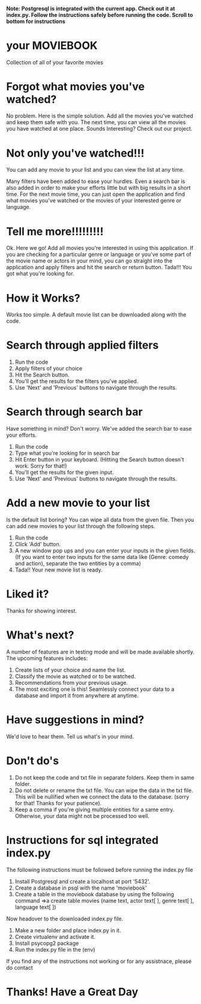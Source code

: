 #### Note: Postgresql is integrated with the current app. Check out it at index.py. Follow the instructions safely before running the code. Scroll to bottom for instructions

# your MOVIEBOOK
Collection of all of your favorite movies

# Forgot what movies you've watched?

No problem. Here is the simple solution. Add all the movies you've watched and keep them safe with you. The next time, you can view all the movies you have watched at one place. Sounds Interesting? Check out our project.

# Not only you've watched!!!

You can add any movie to your list and you can view the list at any time. 

Many filters have been added to ease your hurdles. Even a search bar is also added in order to make your efforts little but with big results in a short time. For the next movie time, you can just open the application and find what movies you've watched or the movies of your interested genre or language.

# Tell me more!!!!!!!!!

Ok. Here we go! 
Add all movies you're interested in using this application. If you are checking for a particular genre or language or you've some part of the movie name or actors in your mind, you can go straight into the application and apply filters and hit the search or return button. Tada!!! You got what you're looking for.

# How it Works?

Works too simple. A default movie list can be downloaded along with the code. 

# Search through applied filters
1. Run the code
2. Apply filters of your choice
3. Hit the Search button.
4. You'll get the results for the filters you've applied. 
5. Use 'Next' and 'Previous' buttons to navigate through the results.

# Search through search bar
Have something in mind? Don't worry. We've added the search bar to ease your efforts.
1. Run the code
2. Type what you're looking for in search bar
3. Hit Enter button in your keyboard. (Hitting the Search button doesn't work. Sorry for that!)
4. You'll get the results for the given input.
5. Use 'Next' and 'Previous' buttons to navigate through the results.

# Add a new movie to your list
Is the default list boring? You can wipe all data from the given file. Then you can add new movies to your list through the following steps.
1. Run the code
2. Click 'Add' button. 
3. A new window pop ups and you can enter your inputs in the given fields.(If you want to enter two inputs for the same data like (Genre: comedy and action), separate the two entities by a comma)
4. Tada!! Your new movie list is ready.

# Liked it? 
Thanks for showing interest.

# What's next?

A number of features are in testing mode and will be made available shortly. The upcoming features includes:
1. Create lists of your choice and name the list.
2. Classify the movie as watched or to be watched.
3. Recommendations from your previous usage.
4. The most exciting one is this! Seamlessly connect your data to a database and import it from anywhere at anytime.

# Have suggestions in mind?

We'd love to hear them. Tell us what's in your mind.

# Don't do's
1. Do not keep the code and txt file in separate folders. Keep them in same folder.
2. Do not delete or rename the txt file. You can wipe the data in the txt file. This will be nullified when we connect the data to the database. (sorry for that! Thanks for your patience).
3. Keep a comma if you're giving multiple entities for a same entry. Otherwise, your data might not be processed too well.

# Instructions for sql integrated index.py

The following instructions must be followed before running the index.py file
1. Install Postgresql and create a localhost at port '5432'.
2. Create a database in psql with the name 'moviebook'
3. Create a table in the moviebook database by using the following command =>a create table movies (name text, actor text[ ], genre text[ ], language text[ ])

Now headover to the downloaded index.py file. 
1. Make a new folder and place index.py in it.
2. Create virtualenv and activate it.
3. Install psycopg2 package
4. Run the index.py file in the (env)

If you find any of the instructions not working or for any assistnace, please do contact 

# Thanks! Have a Great Day
